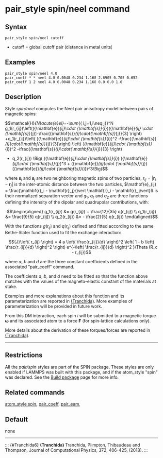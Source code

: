 # pair_style spin/neel command

## Syntax

``` LAMMPS
pair_style spin/neel cutoff
```

-   cutoff = global cutoff pair (distance in metal units)

## Examples

``` LAMMPS
pair_style spin/neel 4.0
pair_coeff * * neel 4.0 0.0048 0.234 1.168 2.6905 0.705 0.652
pair_coeff 1 2 neel 4.0 0.0048 0.234 1.168 0.0 0.0 1.0
```

## Description

Style *spin/neel* computes the Neel pair anisotropy model between pairs
of magnetic spins:

$$\mathcal{H}_{N\acute{e}el}=-\sum_{{ i,j=1,i\neq j}}^N g_1(r_{ij})\left(({\mathbf{e}}_{ij}\cdot {\mathbf{s}}_{i})({\mathbf{e}}_{ij}
\cdot {\mathbf{s}}_{j})-\frac{{\mathbf{s}}_{i}\cdot{\mathbf{s}}_{j}}{3} \right)
+q_1(r_{ij})\left( ({\mathbf{e}}_{ij}\cdot {\mathbf{s}}_{i})^2 -\frac{{\mathbf{s}}_{i}\cdot{\mathbf{s}}_{j}}{3}\right)
\left( ({\mathbf{e}}_{ij}\cdot {\mathbf{s}}_{i})^2 -\frac{{\mathbf{s}}_{i}\cdot{\mathbf{s}}_{j}}{3} \right)
+ q_2(r_{ij}) \Big( ({\mathbf{e}}_{ij}\cdot {\mathbf{s}}_{i}) ({\mathbf{e}}_{ij}\cdot {\mathbf{s}}_{j})^3 + ({\mathbf{e}}_{ij}\cdot
{\mathbf{s}}_{j}) ({\mathbf{e}}_{ij}\cdot {\mathbf{s}}_{i})^3\Big)$$

where $\mathbf{s}_i$ and $\mathbf{s}_j$ are two neighboring magnetic
spins of two particles,
$r_{ij} = \vert \mathbf{r}_i - \mathbf{r}_j \vert$ is the inter-atomic
distance between the two particles,
$\mathbf{e}_{ij} = \frac{\mathbf{r}_i - \mathbf{r}_j}{\vert \mathbf{r}_i - \mathbf{r}_j\vert}$
is their normalized separation vector and $g_1$, $q_1$ and $q_2$ are
three functions defining the intensity of the dipolar and quadrupolar
contributions, with:

$$\begin{aligned}
g_1(r_{ij}) &= g(r_{ij}) + \frac{12}{35} q(r_{ij}) \\
q_1(r_{ij}) &= \frac{9}{5} q(r_{ij}) \\
q_2(r_{ij}) &= - \frac{2}{5} q(r_{ij})
\end{aligned}$$

With the functions $g(r_{ij})$ and $q(r_{ij})$ defined and fitted
according to the same Bethe-Slater function used to fit the exchange
interaction:

$${J}\left( r_{ij} \right) = 4 a \left( \frac{r_{ij}}{d}  \right)^2 \left( 1 - b \left( \frac{r_{ij}}{d}  \right)^2 \right) e^{-\left( \frac{r_{ij}}{d} \right)^2 }\Theta (R_c - r_{ij})$$

where $a$, $b$ and $d$ are the three constant coefficients defined in
the associated \"pair_coeff\" command.

The coefficients $a$, $b$, and $d$ need to be fitted so that the
function above matches with the values of the magneto-elastic constant
of the materials at stake.

Examples and more explanations about this function and its
parameterization are reported in [(Tranchida)](Tranchida6). More
examples of parameterization will be provided in future work.

From this DM interaction, each spin $i$ will be submitted to a magnetic
torque $\mathbf{\omega}$ and its associated atom to a force $\mathbf{F}$
(for spin-lattice calculations only).

More details about the derivation of these torques/forces are reported
in [(Tranchida)](Tranchida6).

------------------------------------------------------------------------

## Restrictions

All the *pair/spin* styles are part of the SPIN package. These styles
are only enabled if LAMMPS was built with this package, and if the
atom_style \"spin\" was declared. See the [Build package](Build_package)
page for more info.

## Related commands

[atom_style spin](atom_style), [pair_coeff](pair_coeff),
[pair_eam](pair_eam),

## Default

none

------------------------------------------------------------------------

::: {#Tranchida6}
**(Tranchida)** Tranchida, Plimpton, Thibaudeau and Thompson, Journal of
Computational Physics, 372, 406-425, (2018).
:::
